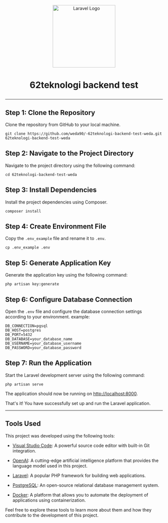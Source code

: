 <p align="center"><a href="https://laravel.com" target="_blank"><img src="https://raw.githubusercontent.com/laravel/art/master/logo-lockup/5%20SVG/2%20CMYK/1%20Full%20Color/laravel-logolockup-cmyk-red.svg" width="200" alt="Laravel Logo"></a></p>

# <p align="center">62teknologi backend test</p>

---

## Step 1: Clone the Repository

Clone the repository from GitHub to your local machine.

```
git clone https://github.com/weda90/-62teknologi-backend-test-weda.git 62teknologi-backend-test-weda
```

## Step 2: Navigate to the Project Directory

Navigate to the project directory using the following command:

```
cd 62teknologi-backend-test-weda
```

## Step 3: Install Dependencies

Install the project dependencies using Composer.

```
composer install
```

## Step 4: Create Environment File

Copy the `.env_example` file and rename it to `.env`.

```
cp .env_example .env
```

## Step 5: Generate Application Key

Generate the application key using the following command:

```
php artisan key:generate
```

## Step 6: Configure Database Connection

Open the `.env` file and configure the database connection settings according to your environment. example:

```
DB_CONNECTION=pgsql
DB_HOST=postgres
DB_PORT=5432
DB_DATABASE=your_database_name
DB_USERNAME=your_database_username
DB_PASSWORD=your_database_password
```

## Step 7: Run the Application

Start the Laravel development server using the following command:

```
php artisan serve
```

The application should now be running on [http://localhost:8000](http://localhost:8000).

That's it! You have successfully set up and run the Laravel application.

---

## Tools Used

This project was developed using the following tools:

- [Visual Studio Code](https://code.visualstudio.com/): A powerful source code editor with built-in Git integration.

- [OpenAI](https://openai.com/): A cutting-edge artificial intelligence platform that provides the language model used in this project.

- [Laravel](https://laravel.com/): A popular PHP framework for building web applications.

- [PostgreSQL](https://www.postgresql.org/): An open-source relational database management system.

- [Docker](https://www.docker.com/): A platform that allows you to automate the deployment of applications using containerization.

Feel free to explore these tools to learn more about them and how they contribute to the development of this project.